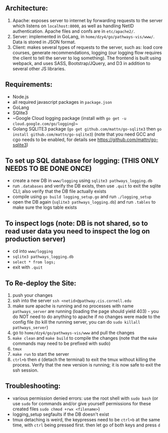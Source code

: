 ## Architecture:

1. Apache: exposes server to internet by forwarding requests to the server which listens on `localhost:8000`, as well as handling NetID authentication. Apache files and confs are in `etc/apache2/`.
2. Server: implemented in GoLang, in `home/dzy4/go/pathways-vis/www/`. Data is stored in JSON format. 
3. Client: makes several types of requests to the server, such as: load core courses, generate recommendations, logging (our logging flow requires the client to tell the server to log something). The frontend is built using webpack, and uses SASS, Bootstrap/JQuery, and D3 in addition to several other JS libraries.

## Requirements:

- Node.js
- all required javascript packages in `package.json`
- GoLang
- SQlite3
- ~Google Cloud logging package (install with `go get -u cloud.google.com/go/logging`)~
- Golang SQLITE3 package (`go get github.com/mattn/go-sqlite3` then `go install github.com/mattn/go-sqlite3`) (note that you need GCC and cgo needs to be enabled, for details see https://github.com/mattn/go-sqlite3)

## To set up SQL database for logging: (THIS ONLY NEEDS TO BE DONE ONCE)
- create a new DB in `www/logging` using `sqlite3 pathways_logging.db`
- run `.databases` and verify the DB exists, then use `.quit` to exit the sqlite CLI; also verify that the DB file actually exists
- compile using `go build logging_setup.go` and run `./logging_setup`
- open the DB again (`sqlite3 pathways_logging.db`) and run `.tables` to make sure the logs table exists

## To inspect logs (note: DB is not shared, so to read user data you need to inspect the log on production server)
- cd into `www/logging`
- `sqlite3 pathways_logging.db`
- `select * from logs;`
- exit with `.quit`

## To Re-deploy the Site:
1. push your changes
2. ssh into the server `ssh <netid>@pathway.cis.cornell.edu`
3. make sure apache is running and no processes with name `pathways_server` are running (loading the page should yield 403) - you do NOT need to do anything to apache if no changes were made to the config file (to kill the running server, you can do `sudo killall pathways_server`)
4. go to `home/dzy4/go/pathways-vis/www` and pull the changes
5. `make clean` and `make build` to compile the changes (note that the `make` commands may need to be prefixed with sudo)
6. `tmux`
7. `make run` to start the server
8. `ctrl+b` then `d` (detach the terminal) to exit the tmux without killing the process. Verify that the new version is running; it is now safe to exit the ssh session.

## Troubleshooting:
- various permission denied errors: use the root shell with `sudo bash` (or use `sudo` for commands and/or give yourself permissions for these created files `sudo chmod +rwx <filename>`)
- logging_setup segfaults if the DB doesn't exist
- tmux detaching is weird, the keypresses need to be `ctrl+b` at the same time, with `ctrl` being pressed first. then let go of both keys and press `d`

